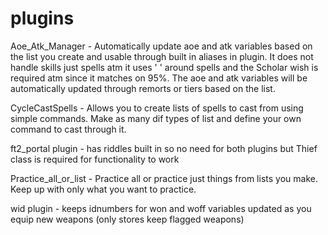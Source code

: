 # plugins

Aoe_Atk_Manager -  Automatically update aoe and atk variables based on the list you create and usable through built in aliases in plugin. It does not handle skills just spells atm it uses ' ' around spells and the Scholar wish is required atm since it matches on 95%. The aoe and atk variables will be automatically updated through remorts or tiers based on the list.

CycleCastSpells - Allows you to create lists of spells to cast from using simple commands. Make as many dif types of list and define your own command to cast through it.

ft2_portal plugin - has riddles built in so no need for both plugins but Thief class is required for functionality to work                                                       

Practice_all_or_list - Practice all or practice just things from lists you make. Keep up with only what you want to practice.

wid plugin - keeps idnumbers for won and woff variables updated as you equip new weapons (only stores keep flagged weapons)                       

